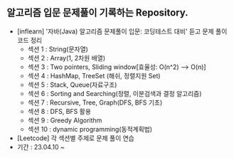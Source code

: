 ## 알고리즘 입문 문제풀이 기록하는 Repository.

* [inflearn] '자바(Java) 알고리즘 문제풀이 입문: 코딩테스트 대비' 듣고 문제 풀이 코드 정리
  * 섹션 1 : String(문자열)
  * 섹션 2 : Array(1, 2차원 배열)
  * 섹션 3 : Two pointers, Sliding window[효율성: O(n^2) --> O(n)]
  * 섹션 4 : HashMap, TreeSet (해쉬, 정렬지원 Set)
  * 섹션 5 : Stack, Queue(자료구조)
  * 섹션 6 : Sorting and Searching(정렬, 이분검색과 결정 알고리즘)
  * 섹션 7 : Recursive, Tree, Graph(DFS, BFS 기초)
  * 섹션 8 : DFS, BFS 활용
  * 섹션 9 : Greedy Algorithm
  * 섹션 10 : dynamic programming(동적계획법)
* [Leetcode] 각 섹션별 주제로 문제 풀이 연습
* 기간 : 23.04.10 ~
